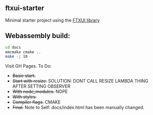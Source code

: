 ftxui-starter
-------------
Minimal starter project using the [FTXUI library](https://github.com/ArthurSonzogni/ftxui)
## Webassembly build:
~~~bash
cd docs
emcmake cmake ..
make -j 10
~~~
Visit GH Pages.
To Do:
- ~~Basic start.~~
- ~~Start with resize.~~ SOLUTION: DONT CALL RESIZE LAMBDA THING AFTER SETTING OBSERVER
- ~~With node_modules.~~ NOPE
- ~~With styles.~~
- ~~Compiler flags.~~ CMAKE
- ~~Final.~~
Note to Self: docs/index.html has been manually changed.